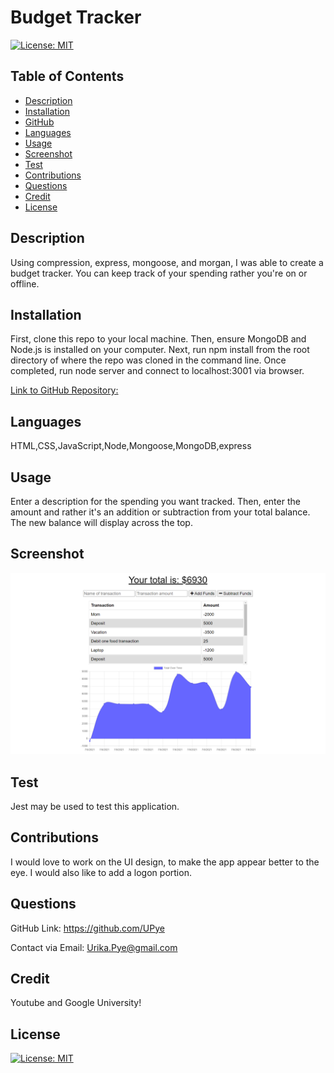    # Budget Tracker 

  [![License: MIT](https://img.shields.io/badge/License-MIT-yellow.svg)](https://opensource.org/licenses/MIT)
  
  ## Table of Contents 
  
  * [Description](#description)
  * [Installation](#installation)
  * [GitHub](#github)
  * [Languages](#languages)
  * [Usage](#usage)
  * [Screenshot](#screenshot)
  * [Test](#test)
  * [Contributions](#contributions)
  * [Questions](#questions)
  * [Credit](#credit)
  * [License](#license)
  
  ## Description

  Using compression, express, mongoose, and morgan, I was able to create a budget tracker. You can keep track of your spending rather you're on or offline.
  
  ## Installation

  First, clone this repo to your local machine. Then, ensure MongoDB and Node.js is installed on your computer. Next, run npm install from the root directory of where the repo was cloned in the command line. Once completed, run node server and connect to localhost:3001 via browser.  

  [Link to GitHub Repository:](https://github.com/UPye/BudgetTracker)
  
  ## Languages
  
  HTML,CSS,JavaScript,Node,Mongoose,MongoDB,express
  
  ## Usage

  Enter a description for the spending you want tracked. Then, enter the amount and rather it's an addition or subtraction from your total balance. The new balance will display across the top.

  ## Screenshot
    
  ![Budget Tracker](https://github.com/UPye/BudgetTracker/blob/main/media/screenshot.png)

  ## Test

  Jest may be used to test this application.

  ## Contributions

  I would love to work on the UI design, to make the app appear better to the eye. I would also like to add a logon portion.

  ## Questions  

  GitHub Link: https://github.com/UPye
  
  Contact via Email: Urika.Pye@gmail.com

  ## Credit
  Youtube and Google University!

  ## License
  [![License: MIT](https://img.shields.io/badge/License-MIT-yellow.svg)](https://opensource.org/licenses/MIT)